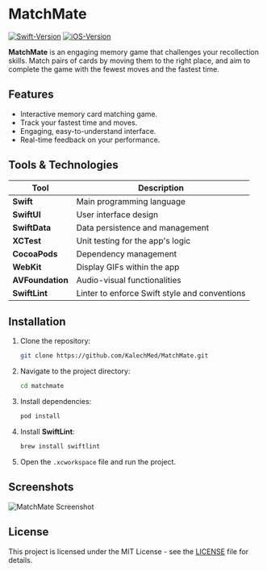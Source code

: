 # MatchMate

[![Swift-Version](https://img.shields.io/badge/swift-5.9-brightgreen.svg)](https://github.com/apple/swift)
[![iOS-Version](https://img.shields.io/badge/iOS-17.0-blue.svg)](https://developer.apple.com/ios/)

**MatchMate** is an engaging memory game that challenges your recollection skills. Match pairs of cards by moving them to the right place, and aim to complete the game with the fewest moves and the fastest time.

## Features
- Interactive memory card matching game.
- Track your fastest time and moves.
- Engaging, easy-to-understand interface.
- Real-time feedback on your performance.

## Tools & Technologies
| Tool            | Description                                   |
|-----------------|-----------------------------------------------|
| **Swift**       | Main programming language                     |
| **SwiftUI**     | User interface design                         |
| **SwiftData**   | Data persistence and management               |
| **XCTest**      | Unit testing for the app's logic              |
| **CocoaPods**   | Dependency management                         |
| **WebKit**      | Display GIFs within the app                   |
| **AVFoundation**| Audio-visual functionalities                  |
| **SwiftLint**   | Linter to enforce Swift style and conventions |

## Installation
1. Clone the repository:
    ```bash
    git clone https://github.com/KalechMed/MatchMate.git
    ```
2. Navigate to the project directory:
    ```bash
    cd matchmate
    ```
3. Install dependencies:
    ```bash
    pod install
    ```
4. Install **SwiftLint**:
    ```bash
    brew install swiftlint
    ```
5. Open the `.xcworkspace` file and run the project.

## Screenshots
![MatchMate Screenshot](assets/screenshot.png)

## License
This project is licensed under the MIT License - see the [LICENSE](LICENSE) file for details.
